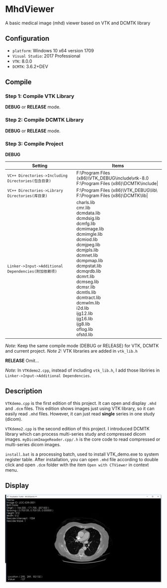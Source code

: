 # MhdViewer
A basic medical image (mhd) viewer based on VTK and DCMTK library


## Configuration
* `platform`: Windows 10 x64 version 1709
* `Visual Studio`: 2017 Professional
* `VTK`: 8.0.0
* `DCMTK`: 3.6.2+DEV

## Compile

### Step 1: Compile VTK Library

**DEBUG** or **RELEASE** mode.

### Step 2: Compile DCMTK Library

**DEBUG** or **RELEASE** mode.

### Step 3: Compile Project

**DEBUG**

| Setting | Items |
|---------|-------|
|`VC++ Directories->Including Directories(包含目录)`| F:\Program Files (x86)\VTK_DEBUG\include\vtk-8.0 <br> F:\Program Files (x86)\DCMTK\include\|
|`VC++ Directories->Library Directories(库目录)`| F:\Program Files (x86)\VTK_DEBUG\lib\ <br> F:\Program Files (x86)\DCMTK\lib\|
|`Linker->Input->Additional Dependencies(附加依赖项)`| charls.lib<br> cmr.lib<br> dcmdata.lib<br> dcmdsig.lib<br> dcmfg.lib<br> dcmimage.lib<br> dcmimgle.lib<br> dcmiod.lib<br> dcmjpeg.lib<br> dcmjpls.lib<br> dcmnet.lib<br> dcmpmap.lib<br> dcmpstat.lib<br> dcmqrdb.lib<br> dcmrt.lib<br> dcmseg.lib<br> dcmsr.lib<br> dcmtls.lib<br> dcmtract.lib<br> dcmwlm.lib<br> i2d.lib<br> ijg12.lib<br> ijg16.lib<br> ijg8.lib<br> oflog.lib<br> ofstd.lib<br>|

*Note:* Keep the same compile mode (DEBUG or RELEASE) for VTK, DCMTK and current project. 
*Note 2:* VTK libraries are added in `vtk_lib.h`

**RELEASE**
Omit... 

*Note:* In `VTKdemo2.cpp`, instead of including `vtk_lib.h`, I add those libriries in `Linker->Input->Additional Dependencies`.

## Description

`VTKdemo.cpp` is the first edition of this project. It can open and display `.mhd` and `.dcm` files. This edition shows images just using VTK library, so it can easily read `.mhd` files. However, it can just read **single** series in one study (dicom).

`VTKdemo2.cpp` is the second edition of this project. I introduced DCMTK library which can process multi-series study and compressed dicom images. `myDicomImageReader.cpp/.h` is the core code to read compressed or multi-series dicom images.

`install.bat` is a processing batch, used to install VTK_demo.exe to system register table. After installation, you can open `.mhd` file according to double click and open `.dcm` folder with the item `Open with CTViewer` in context menu.

## Display 

![image display](./image/image.png)
